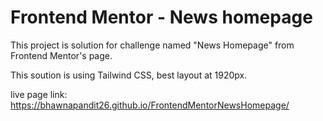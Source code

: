 # Frontend Mentor - News homepage

This project is solution for challenge named "News Homepage" from Frontend Mentor's page. 

This soution is using Tailwind CSS, best layout at 1920px.

live page link: https://bhawnapandit26.github.io/FrontendMentorNewsHomepage/



